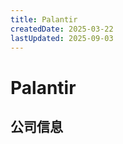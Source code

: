 ```yaml
---
title: Palantir
createdDate: 2025-03-22
lastUpdated: 2025-09-03
---
```


# Palantir

## 公司信息

<DirectHireCompanyTable state="colorado" city="denver" companyJsonFileName="palantir" />